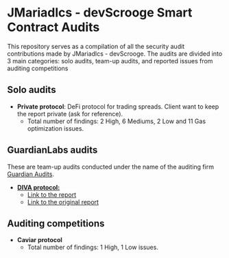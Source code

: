 # JMariadlcs - devScrooge Smart Contract Audits

This repository serves as a compilation of all the security audit contributions made by JMariadlcs - devScrooge. The audits are divided into 3 main categories: solo audits, team-up audits, and reported issues from auditing competitions

## Solo audits

- **Private protocol**: DeFi protocol for trading spreads. Client want to keep the report private (ask for reference).
  - Total number of findings: 2 High, 6 Mediums, 2 Low and 11 Gas optimization issues.

## GuardianLabs audits

These are team-up audits conducted under the name of the auditing firm [Guardian Audits](https://github.com/GuardianAudits).

- **[DIVA protocol:](https://github.com/GuardianAudits/SolidityLabAudits/blob/main/DIVA/DivaAuditTeam7.md)**
  - [Link to the report](https://github.com/JMariadlcs/audits/blob/main/GuardianLabs/DIVA/DIVA.md)
  - [Link to the original report](https://github.com/GuardianAudits/SolidityLabAudits/blob/main/DIVA/DivaAuditTeam7.md)

## Auditing competitions

- **Caviar protocol**
  - Total number of findings: 1 High, 1 Low issues.
